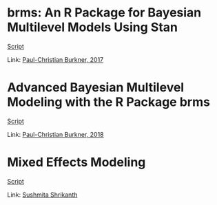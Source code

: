# brms: An R Package for Bayesian Multilevel Models Using Stan
[Script](https://github.com/caiosainvallio/brms_paper/blob/main/brms_paper_codes.R) 

Link: [Paul-Christian Burkner, 2017](https://www.jstatsoft.org/article/view/v080i01)



# Advanced Bayesian Multilevel Modeling with the R Package brms
[Script](https://github.com/caiosainvallio/brms_paper/blob/main/brms_advanced_paper.R) 

Link: [Paul-Christian Burkner, 2018](https://journal.r-project.org/archive/2018/RJ-2018-017/RJ-2018-017.pdf)



# Mixed Effects Modeling
[Script](https://github.com/caiosainvallio/brms_paper/blob/main/mixed_effects_sushmita.R) 

Link: [Sushmita Shrikanth](https://ademos.people.uic.edu/Chapter17.html)

